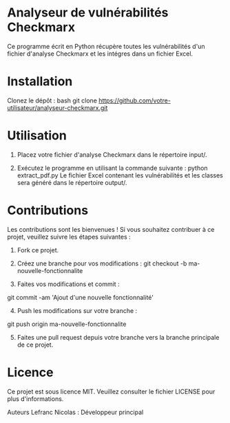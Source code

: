# Analyseur de vulnérabilités Checkmarx
Ce programme écrit en Python récupère toutes les vulnérabilités d'un fichier d'analyse Checkmarx et les intégres dans un fichier Excel.

# Installation
Clonez le dépôt :
bash
git clone https://github.com/votre-utilisateur/analyseur-checkmarx.git

# Utilisation
1. Placez votre fichier d'analyse Checkmarx dans le répertoire input/.

2. Exécutez le programme en utilisant la commande suivante :
python extract_pdf.py
Le fichier Excel contenant les vulnérabilités et les classes sera généré dans le répertoire output/.

# Contributions
Les contributions sont les bienvenues ! Si vous souhaitez contribuer à ce projet, veuillez suivre les étapes suivantes :

1. Fork ce projet.

2. Créez une branche pour vos modifications :
git checkout -b ma-nouvelle-fonctionnalite

3. Faites vos modifications et commit :

git commit -am 'Ajout d'une nouvelle fonctionnalité'

4. Push les modifications sur votre branche :

git push origin ma-nouvelle-fonctionnalite

5. Faites une pull request depuis votre branche vers la branche principale de ce projet.

# Licence
Ce projet est sous licence MIT. Veuillez consulter le fichier LICENSE pour plus d'informations.

Auteurs
Lefranc Nicolas : Développeur principal

